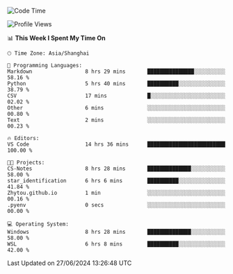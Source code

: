 <!--START_SECTION:waka-->
![Code Time](http://img.shields.io/badge/Code%20Time-1%2C810%20hrs%2027%20mins-blue)

![Profile Views](http://img.shields.io/badge/Profile%20Views-5-blue)

📊 **This Week I Spent My Time On** 

```text
🕑︎ Time Zone: Asia/Shanghai

💬 Programming Languages: 
Markdown                 8 hrs 29 mins       ███████████████░░░░░░░░░░   58.16 % 
Python                   5 hrs 40 mins       ██████████░░░░░░░░░░░░░░░   38.79 % 
CSV                      17 mins             █░░░░░░░░░░░░░░░░░░░░░░░░   02.02 % 
Other                    6 mins              ░░░░░░░░░░░░░░░░░░░░░░░░░   00.80 % 
Text                     2 mins              ░░░░░░░░░░░░░░░░░░░░░░░░░   00.23 % 

🔥 Editors: 
VS Code                  14 hrs 36 mins      █████████████████████████   100.00 % 

🐱‍💻 Projects: 
CS-Notes                 8 hrs 28 mins       ██████████████░░░░░░░░░░░   58.00 % 
star_identification      6 hrs 6 mins        ██████████░░░░░░░░░░░░░░░   41.84 % 
Zhytou.github.io         1 min               ░░░░░░░░░░░░░░░░░░░░░░░░░   00.16 % 
.pyenv                   0 secs              ░░░░░░░░░░░░░░░░░░░░░░░░░   00.00 % 

💻 Operating System: 
Windows                  8 hrs 28 mins       ██████████████░░░░░░░░░░░   58.00 % 
WSL                      6 hrs 8 mins        ██████████░░░░░░░░░░░░░░░   42.00 % 
```


 Last Updated on 27/06/2024 13:26:48 UTC
<!--END_SECTION:waka-->